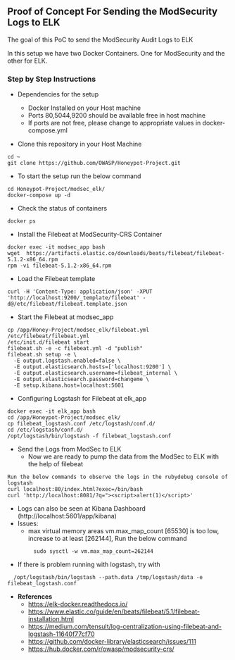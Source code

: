 ## Proof of Concept For Sending the ModSecurity Logs to ELK 

The goal of this PoC to send the ModSecurity Audit Logs to ELK

In this setup we have two Docker Containers. One for ModSecurity and the other for ELK. 
### Step by Step Instructions
* Dependencies for the setup
    * Docker Installed on your Host machine
    * Ports 80,5044,9200 should be available free in host machine
    * If ports are not free, please change to appropriate values in docker-compose.yml

*   Clone this repository in your Host Machine
```
cd ~
git clone https://github.com/OWASP/Honeypot-Project.git
```
*   To start the setup run the below command
```
cd Honeypot-Project/modsec_elk/
docker-compose up -d
```
*  Check the status of containers 
```
docker ps
```
*  Install the Filebeat at ModSecurity-CRS Container
```
docker exec -it modsec_app bash
wget  https://artifacts.elastic.co/downloads/beats/filebeat/filebeat-5.1.2-x86_64.rpm
rpm -vi filebeat-5.1.2-x86_64.rpm
```
*  Load the Filebeat template 
```
curl -H 'Content-Type: application/json' -XPUT 'http://localhost:9200/_template/filebeat' -d@/etc/filebeat/filebeat.template.json
```
*  Start the Filebeat at modsec_app
```
cp /app/Honey-Project/modsec_elk/filebeat.yml /etc/filebeat/filebeat.yml
/etc/init.d/filebeat start
filebeat.sh -e -c filebeat.yml -d "publish"
filebeat.sh setup -e \
  -E output.logstash.enabled=false \
  -E output.elasticsearch.hosts=['localhost:9200'] \
  -E output.elasticsearch.username=filebeat_internal \
  -E output.elasticsearch.password=changeme \
  -E setup.kibana.host=localhost:5601
```
*  Configuring  Logstash for Filebeat at elk_app
```
docker exec -it elk_app bash
cd /app/Honeypot-Project/modsec_elk/
cp filebeat_logstash.conf /etc/logstash/conf.d/
cd /etc/logstash/conf.d/
/opt/logstash/bin/logstash -f filebeat_logstash.conf
```
*  Send the Logs from ModSec to ELK 
    * Now we are ready to pump the data from the ModSec to ELK with the help of filebeat   
```
Run the below commands to observe the logs in the rubydebug console of logstash
curl localhost:80/index.html?exec=/bin/bash
curl 'http://localhost:8081/?q="><script>alert(1)</script>'
```
*  Logs can also be seen at Kibana Dashboard (http://localhost:5601/app/kibana)
*  Issues:
   * max virtual memory areas vm.max_map_count [65530] is too low, increase to at least [262144], Run the below command 
   ```
        sudo sysctl -w vm.max_map_count=262144
   ```
  * If there is problem running with logstash, try with 
  ```
    /opt/logstash/bin/logstash --path.data /tmp/logstash/data -e filebeat_logstash.conf
```
* **References**
    * https://elk-docker.readthedocs.io/
    * https://www.elastic.co/guide/en/beats/filebeat/5.1/filebeat-installation.html
    * https://medium.com/tensult/log-centralization-using-filebeat-and-logstash-11640f77cf70  
    * https://github.com/docker-library/elasticsearch/issues/111
    * https://hub.docker.com/r/owasp/modsecurity-crs/
    


